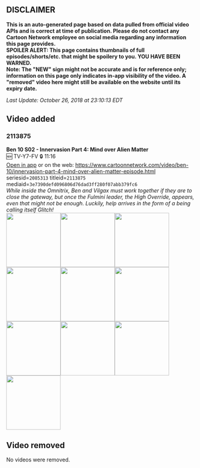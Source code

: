 ## DISCLAIMER
**This is an auto-generated page based on data pulled from official video APIs and is correct at time of publication. Please do not contact any Cartoon Network employee on social media regarding any information this page provides.**  
**SPOILER ALERT: This page contains thumbnails of full episodes/shorts/etc. that might be spoilery to you. YOU HAVE BEEN WARNED.**  
**Note: The "NEW" sign might not be accurate and is for reference only; information on this page only indicates in-app visibility of the video. A "removed" video here might still be available on the website until its expiry date.**  

_Last Update: October 26, 2018 at 23:10:13 EDT_
## Video added
### 2113875
**Ben 10 S02 - Innervasion Part 4: Mind over Alien Matter**  
🆕 TV-Y7-FV 🔒 11:16  
[Open in app](https://tinyurl.com/yb777kbs) or on the web: https://www.cartoonnetwork.com/video/ben-10/innervasion-part-4-mind-over-alien-matter-episode.html  
seriesid=`2085313` titleid=`2113875` mediaid=`3e7390defd096806d76dad3ff280f07abb379fc6`  
_While inside the Omnitrix, Ben and Vilgax must work together if they are to close the gateway, but once the Fulmini leader, the High Override, appears, even that might not be enough. Luckily, help arrives in the form of a being calling itself Glitch!_  
<a href="https://s3.amazonaws.com/cn-orchestrator/2113875_001_1280x720.jpg"><img src="https://s3.amazonaws.com/cn-orchestrator/2113875_001_640x360.jpg" height="144px" /></a><a href="https://s3.amazonaws.com/cn-orchestrator/2113875_002_1280x720.jpg"><img src="https://s3.amazonaws.com/cn-orchestrator/2113875_002_640x360.jpg" height="144px" /></a><a href="https://s3.amazonaws.com/cn-orchestrator/2113875_003_1280x720.jpg"><img src="https://s3.amazonaws.com/cn-orchestrator/2113875_003_640x360.jpg" height="144px" /></a><a href="https://s3.amazonaws.com/cn-orchestrator/2113875_004_1280x720.jpg"><img src="https://s3.amazonaws.com/cn-orchestrator/2113875_004_640x360.jpg" height="144px" /></a><a href="https://s3.amazonaws.com/cn-orchestrator/2113875_005_1280x720.jpg"><img src="https://s3.amazonaws.com/cn-orchestrator/2113875_005_640x360.jpg" height="144px" /></a><a href="https://s3.amazonaws.com/cn-orchestrator/2113875_006_1280x720.jpg"><img src="https://s3.amazonaws.com/cn-orchestrator/2113875_006_640x360.jpg" height="144px" /></a><a href="https://s3.amazonaws.com/cn-orchestrator/2113875_007_1280x720.jpg"><img src="https://s3.amazonaws.com/cn-orchestrator/2113875_007_640x360.jpg" height="144px" /></a><a href="https://s3.amazonaws.com/cn-orchestrator/2113875_008_1280x720.jpg"><img src="https://s3.amazonaws.com/cn-orchestrator/2113875_008_640x360.jpg" height="144px" /></a><a href="https://s3.amazonaws.com/cn-orchestrator/2113875_009_1280x720.jpg"><img src="https://s3.amazonaws.com/cn-orchestrator/2113875_009_640x360.jpg" height="144px" /></a><a href="https://s3.amazonaws.com/cn-orchestrator/2113875_010_1280x720.jpg"><img src="https://s3.amazonaws.com/cn-orchestrator/2113875_010_640x360.jpg" height="144px" /></a>
## Video removed
No videos were removed.
